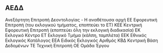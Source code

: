 ## ΑΕΔΔ
Ανεξάρτητη Επιτροπή Δεοντολογίας - Η αναθέτουσα αρχή
ΕΕ
Εφορευτική Επιτροπή (του εκλογικού τμήματος, εποπτεύει το ΕΤ)
ΚΕΕ
Κεντρική Εφορευτική Επιτροπή (εποπτεύει όλη την εκλογική διαδικασία)
ΕΚ
Εκλογικό Κέντρο
ΕΤ
Εκλογικό Τμήμα (κάλπη, ταμπλέτα)
ΕΕΚ
Εθνικός Εκλογικός Κατάλογος
ΕΕΑ
Ειδικός Εκλογικός Αριθμός
ΚΒΔ
Κεντρική Βάση Δεδομένων
ΤΕ
Τεχνική Επιτροπή
ΟΕ
Ομάδα Έργου
